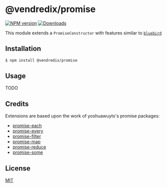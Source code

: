 # @vendredix/promise
[![NPM version][npm-image]][npm-url]
[![Downloads][downloads-image]][downloads-url]

This module extends a `PromiseConstructor` with features similar to [`bluebird`][bluebird]

## Installation
```bash
$ npm install @vendredix/promise
```

## Usage
TODO


## Credits
Extensions are based upon the work of yoshuawuyts's promise packages:
- [promise-each](https://github.com/yoshuawuyts/promise-each)
- [promise-every](https://github.com/yoshuawuyts/promise-every)
- [promise-filter](https://github.com/yoshuawuyts/promise-filter)
- [promise-map](https://github.com/yoshuawuyts/promise-map)
- [promise-reduce](https://github.com/yoshuawuyts/promise-reduce)
- [promise-some](https://github.com/yoshuawuyts/promise-some)

## License
[MIT](LICENSE)


[npm-image]: https://img.shields.io/npm/v/@vendredix/promise.svg?style=flat-square
[npm-url]: https://npmjs.org/package/@vendredix/promise
[downloads-image]: http://img.shields.io/npm/dm/@vendredix/promise.svg?style=flat-square
[downloads-url]: https://npmjs.org/package/@vendredix/promise

[bluebird]: https://github.com/petkaantonov/bluebird
